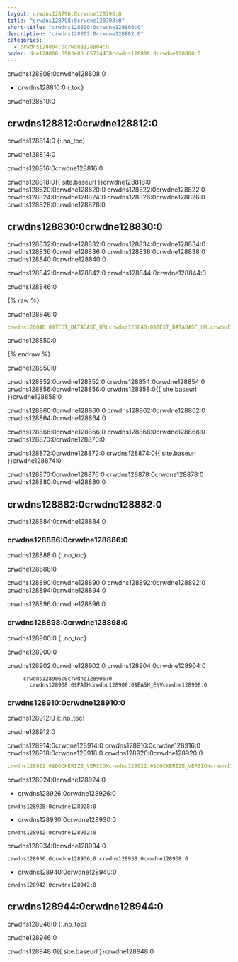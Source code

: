 ```yaml
---
layout: crwdns128796:0crwdne128796:0
title: "crwdns128798:0crwdne128798:0"
short-title: "crwdns128800:0crwdne128800:0"
description: "crwdns128802:0crwdne128802:0"
categories:
  - crwdns128804:0crwdne128804:0
order: dne128806:0983e03.65724438crwdns128806:0crwdne128806:0
---
```

crwdns128808:0crwdne128808:0

- crwdns128810:0
{:toc}

crwdne128810:0

## crwdns128812:0crwdne128812:0

crwdns128814:0
{:.no_toc}

crwdne128814:0

crwdns128816:0crwdne128816:0

crwdns128818:0{{ site.baseurl }}crwdne128818:0 crwdns128820:0crwdne128820:0 crwdns128822:0crwdne128822:0 crwdns128824:0crwdne128824:0 crwdns128826:0crwdne128826:0 crwdns128828:0crwdne128828:0

## crwdns128830:0crwdne128830:0

crwdns128832:0crwdne128832:0 crwdns128834:0crwdne128834:0 crwdns128836:0crwdne128836:0 crwdns128838:0crwdne128838:0 crwdns128840:0crwdne128840:0

crwdns128842:0crwdne128842:0 crwdns128844:0crwdne128844:0

crwdns128846:0

{% raw %}

crwdne128846:0

```yaml
crwdns128848:0$TEST_DATABASE_URLcrwdnd128848:0$TEST_DATABASE_URLcrwdnd128848:0$TEST_DATABASE_URLcrwdne128848:0
```

crwdns128850:0

{% endraw %}

crwdne128850:0

crwdns128852:0crwdne128852:0 crwdns128854:0crwdne128854:0 crwdns128856:0crwdne128856:0 crwdns128858:0{{ site.baseurl }}crwdne128858:0

crwdns128860:0crwdne128860:0 crwdns128862:0crwdne128862:0 crwdns128864:0crwdne128864:0

crwdns128866:0crwdne128866:0 crwdns128868:0crwdne128868:0 crwdns128870:0crwdne128870:0

crwdns128872:0crwdne128872:0 crwdns128874:0{{ site.baseurl }}crwdne128874:0

crwdns128876:0crwdne128876:0 crwdns128878:0crwdne128878:0 crwdns128880:0crwdne128880:0

## crwdns128882:0crwdne128882:0

crwdns128884:0crwdne128884:0

### crwdns128886:0crwdne128886:0

crwdns128888:0
{:.no_toc}

crwdne128888:0

crwdns128890:0crwdne128890:0 crwdns128892:0crwdne128892:0 crwdns128894:0crwdne128894:0

crwdns128896:0crwdne128896:0

### crwdns128898:0crwdne128898:0

crwdns128900:0
{:.no_toc}

crwdne128900:0

crwdns128902:0crwdne128902:0 crwdns128904:0crwdne128904:0

         crwdns128906:0crwdne128906:0
           crwdns128908:0$PATHcrwdnd128908:0$BASH_ENVcrwdne128908:0
    

### crwdns128910:0crwdne128910:0

crwdns128912:0
{:.no_toc}

crwdne128912:0

crwdns128914:0crwdne128914:0 crwdns128916:0crwdne128916:0 crwdns128918:0crwdne128918:0 crwdns128920:0crwdne128920:0

```yaml
crwdns128922:0$DOCKERIZE_VERSIONcrwdnd128922:0$DOCKERIZE_VERSIONcrwdnd128922:0$DOCKERIZE_VERSIONcrwdnd128922:0$DOCKERIZE_VERSIONcrwdne128922:0
```

crwdns128924:0crwdne128924:0

- crwdns128926:0crwdne128926:0

`crwdns128928:0crwdne128928:0`

- crwdns128930:0crwdne128930:0

`crwdns128932:0crwdne128932:0`

crwdns128934:0crwdne128934:0

`crwdns128936:0crwdne128936:0 crwdns128938:0crwdne128938:0`

- crwdns128940:0crwdne128940:0

`crwdns128942:0crwdne128942:0`

## crwdns128944:0crwdne128944:0

crwdns128946:0
{:.no_toc}

crwdne128946:0

crwdns128948:0{{ site.baseurl }}crwdne128948:0